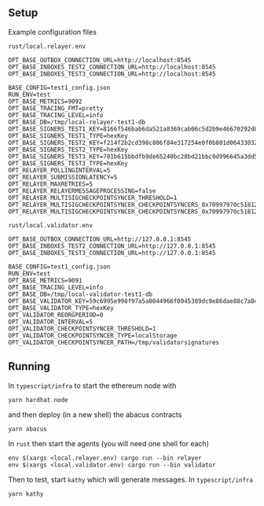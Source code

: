 ## Setup
Example configuration files

<!--
`rust/local.checkpointer.env`
```shell
OPT_BASE_OUTBOX_CONNECTION_URL=http://localhost:8545
OPT_BASE_INBOXES_TEST2_CONNECTION_URL=http://localhost:8545
OPT_BASE_INBOXES_TEST3_CONNECTION_URL=http://localhost:8545

BASE_CONFIG=test1_config.json
RUN_ENV=test
OPT_BASE_METRICS=9090
OPT_BASE_TRACING_FMT=pretty
OPT_BASE_TRACING_LEVEL=info
OPT_BASE_DB=/tmp/local-checkpointer-test1-db
OPT_BASE_SIGNERS_TEST1_KEY=8166f546bab6da521a8369cab06c5d2b9e46670292d85c875ee9ec20e84ffb61
OPT_BASE_SIGNERS_TEST1_TYPE=hexKey
OPT_BASE_SIGNERS_TEST2_KEY=f214f2b2cd398c806f84e317254e0f0b801d0643303237d97a22a48e01628897
OPT_BASE_SIGNERS_TEST2_TYPE=hexKey
OPT_BASE_SIGNERS_TEST3_KEY=701b615bbdfb9de65240bc28bd21bbc0d996645a3dd57e7b12bc2bdf6f192c82
OPT_BASE_SIGNERS_TEST3_TYPE=hexKey
OPT_CHECKPOINTER_POLLINGINTERVAL=5
OPT_CHECKPOINTER_CREATIONLATENCY=5
```
-->

`rust/local.relayer.env`
```shell
OPT_BASE_OUTBOX_CONNECTION_URL=http://localhost:8545
OPT_BASE_INBOXES_TEST2_CONNECTION_URL=http://localhost:8545
OPT_BASE_INBOXES_TEST3_CONNECTION_URL=http://localhost:8545

BASE_CONFIG=test1_config.json
RUN_ENV=test
OPT_BASE_METRICS=9092
OPT_BASE_TRACING_FMT=pretty
OPT_BASE_TRACING_LEVEL=info
OPT_BASE_DB=/tmp/local-relayer-test1-db
OPT_BASE_SIGNERS_TEST1_KEY=8166f546bab6da521a8369cab06c5d2b9e46670292d85c875ee9ec20e84ffb61
OPT_BASE_SIGNERS_TEST1_TYPE=hexKey
OPT_BASE_SIGNERS_TEST2_KEY=f214f2b2cd398c806f84e317254e0f0b801d0643303237d97a22a48e01628897
OPT_BASE_SIGNERS_TEST2_TYPE=hexKey
OPT_BASE_SIGNERS_TEST3_KEY=701b615bbdfb9de65240bc28bd21bbc0d996645a3dd57e7b12bc2bdf6f192c82
OPT_BASE_SIGNERS_TEST3_TYPE=hexKey
OPT_RELAYER_POLLINGINTERVAL=5
OPT_RELAYER_SUBMISSIONLATENCY=5
OPT_RELAYER_MAXRETRIES=5
OPT_RELAYER_RELAYERMESSAGEPROCESSING=false
OPT_RELAYER_MULTISIGCHECKPOINTSYNCER_THRESHOLD=1
OPT_RELAYER_MULTISIGCHECKPOINTSYNCER_CHECKPOINTSYNCERS_0x70997970c51812dc3a010c7d01b50e0d17dc79c8_TYPE=localStorage
OPT_RELAYER_MULTISIGCHECKPOINTSYNCER_CHECKPOINTSYNCERS_0x70997970c51812dc3a010c7d01b50e0d17dc79c8_PATH=/tmp/validatorsignatures

```

`rust/local.validator.env`
```shell
OPT_BASE_OUTBOX_CONNECTION_URL=http://127.0.0.1:8545
OPT_BASE_INBOXES_TEST2_CONNECTION_URL=http://127.0.0.1:8545
OPT_BASE_INBOXES_TEST3_CONNECTION_URL=http://127.0.0.1:8545

BASE_CONFIG=test1_config.json
RUN_ENV=test
OPT_BASE_METRICS=9091
OPT_BASE_TRACING_LEVEL=info
OPT_BASE_DB=/tmp/local-validator-test1-db
OPT_BASE_VALIDATOR_KEY=59c6995e998f97a5a0044966f0945389dc9e86dae88c7a8412f4603b6b78690d
OPT_BASE_VALIDATOR_TYPE=hexKey
OPT_VALIDATOR_REORGPERIOD=0
OPT_VALIDATOR_INTERVAL=5
OPT_VALIDATOR_CHECKPOINTSYNCER_THRESHOLD=1
OPT_VALIDATOR_CHECKPOINTSYNCER_TYPE=localStorage
OPT_VALIDATOR_CHECKPOINTSYNCER_PATH=/tmp/validatorsignatures
```

## Running
In `typescript/infra` to start the ethereum node with
```shell
yarn hardhat node
```

and then deploy (in a new shell) the abacus contracts
```shell
yarn abacus
```

In `rust` then start the agents (you will need one shell for each)
<!-- env $(xargs <local.checkpointer.env) cargo run --bin checkpointer -->
```shell
env $(xargs <local.relayer.env) cargo run --bin relayer
env $(xargs <local.validator.env) cargo run --bin validator
```

Then to test, start `kathy` which will generate messages.
In `typescript/infra`
```shell
yarn kathy
```
